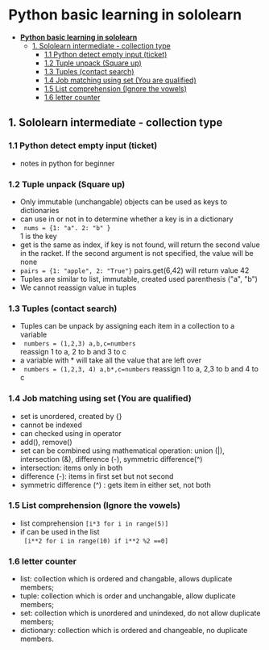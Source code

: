 # **Python basic learning in sololearn**
- [**Python basic learning in sololearn**](#python-basic-learning-in-sololearn)
  - [1.  Sololearn intermediate - collection type](#1--sololearn-intermediate---collection-type)
    - [1.1 Python detect empty input (ticket)](#11-python-detect-empty-input-ticket)
    - [1.2 Tuple unpack (Square up)](#12-tuple-unpack-square-up)
    - [1.3 Tuples (contact search)](#13-tuples-contact-search)
    - [1.4 Job matching using set (You are qualified)](#14-job-matching-using-set-you-are-qualified)
    - [1.5 List comprehension (Ignore the vowels)](#15-list-comprehension-ignore-the-vowels)
    - [1.6 letter counter](#16-letter-counter)

## 1.  Sololearn intermediate - collection type 

### 1.1 Python detect empty input (ticket)
- notes in python for beginner
### 1.2 Tuple unpack (Square up)
- Only immutable (unchangable) objects can be used as keys to dictionaries 
- can use in or not in to determine whether a key is in a dictionary
- ` nums = {1: "a". 2: "b" }`  
1 is the key 
- get is the same as index, if key is not found, will return the second value in the racket. If the second argument is not specified, the value will be none 
- `pairs = {1: "apple", 2: "True"}` pairs.get(6,42) will return value 42
- Tuples are similar to list, immutable, created used parenthesis ("a", "b")
- We cannot reassign value in tuples 
### 1.3 Tuples (contact search)
- Tuples can be unpack by assigning each item in a collection to a variable 
- ` numbers = (1,2,3) a,b,c=numbers`  
reassign 1 to a, 2 to b and 3 to c
- a variable with * will take all the value that are left over
- ` numbers = (1,2,3, 4) a,b*,c=numbers` reassign 1 to a, 2,3 to b and 4 to c
### 1.4 Job matching using set (You are qualified)
- set is unordered, created by {}
- cannot be indexed
- can checked using in operator
- add(), remove()
- set can be combined using mathematical operation: union (|), intersection (&), difference (-), symmetric difference(^)
- intersection: items only in both 
- difference (-): items in first set but not second
- symmetric difference (^) : gets item in either set, not both
### 1.5 List comprehension (Ignore the vowels)
- list comprehension `[i*3 for i in range(5)]`
- if can be used in the list   
  ` [i**2 for i in range(10) if i**2 %2 ==0]`
### 1.6 letter counter 
- list: collection which is ordered and changable, allows duplicate members; 
- tuple: collection which is order and unchangable, allow duplicate members;
- set: collection which is unordered and unindexed, do not allow duplicate members;
- dictionary: collection which is ordered and changeable, no duplicate members. 